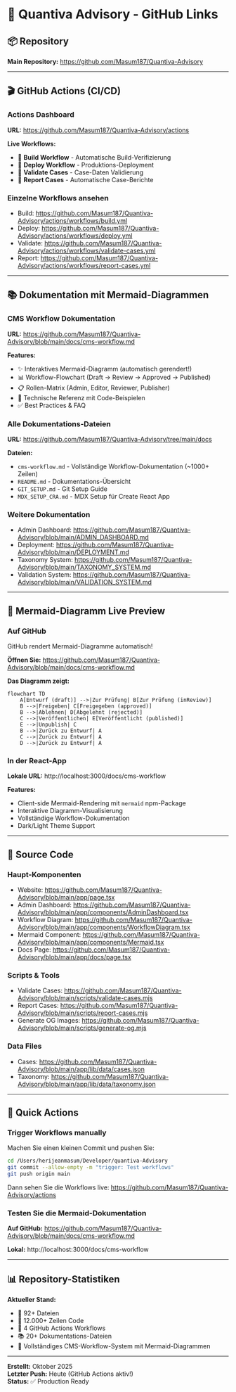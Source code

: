 # 🔗 Quantiva Advisory - GitHub Links

## 📦 Repository
**Main Repository:** https://github.com/Masum187/Quantiva-Advisory

---

## 🎬 GitHub Actions (CI/CD)

### Actions Dashboard
**URL:** https://github.com/Masum187/Quantiva-Advisory/actions

**Live Workflows:**
- 🔄 **Build Workflow** - Automatische Build-Verifizierung
- 🔄 **Deploy Workflow** - Produktions-Deployment
- 🔄 **Validate Cases** - Case-Daten Validierung
- 🔄 **Report Cases** - Automatische Case-Berichte

### Einzelne Workflows ansehen
- Build: https://github.com/Masum187/Quantiva-Advisory/actions/workflows/build.yml
- Deploy: https://github.com/Masum187/Quantiva-Advisory/actions/workflows/deploy.yml
- Validate: https://github.com/Masum187/Quantiva-Advisory/actions/workflows/validate-cases.yml
- Report: https://github.com/Masum187/Quantiva-Advisory/actions/workflows/report-cases.yml

---

## 📚 Dokumentation mit Mermaid-Diagrammen

### CMS Workflow Dokumentation
**URL:** https://github.com/Masum187/Quantiva-Advisory/blob/main/docs/cms-workflow.md

**Features:**
- ✨ Interaktives Mermaid-Diagramm (automatisch gerendert!)
- 📊 Workflow-Flowchart (Draft → Review → Approved → Published)
- 📋 Rollen-Matrix (Admin, Editor, Reviewer, Publisher)
- 🔧 Technische Referenz mit Code-Beispielen
- ✅ Best Practices & FAQ

### Alle Dokumentations-Dateien
**URL:** https://github.com/Masum187/Quantiva-Advisory/tree/main/docs

**Dateien:**
- `cms-workflow.md` - Vollständige Workflow-Dokumentation (~1000+ Zeilen)
- `README.md` - Dokumentations-Übersicht
- `GIT_SETUP.md` - Git Setup Guide
- `MDX_SETUP_CRA.md` - MDX Setup für Create React App

### Weitere Dokumentation
- Admin Dashboard: https://github.com/Masum187/Quantiva-Advisory/blob/main/ADMIN_DASHBOARD.md
- Deployment: https://github.com/Masum187/Quantiva-Advisory/blob/main/DEPLOYMENT.md
- Taxonomy System: https://github.com/Masum187/Quantiva-Advisory/blob/main/TAXONOMY_SYSTEM.md
- Validation System: https://github.com/Masum187/Quantiva-Advisory/blob/main/VALIDATION_SYSTEM.md

---

## 🎨 Mermaid-Diagramm Live Preview

### Auf GitHub
GitHub rendert Mermaid-Diagramme automatisch!

**Öffnen Sie:** https://github.com/Masum187/Quantiva-Advisory/blob/main/docs/cms-workflow.md

**Das Diagramm zeigt:**
```mermaid
flowchart TD
    A[Entwurf (draft)] -->|Zur Prüfung| B[Zur Prüfung (inReview)]
    B -->|Freigeben| C[Freigegeben (approved)]
    B -->|Ablehnen| D[Abgelehnt (rejected)]
    C -->|Veröffentlichen| E[Veröffentlicht (published)]
    E -->|Unpublish| C
    B -->|Zurück zu Entwurf| A
    C -->|Zurück zu Entwurf| A
    D -->|Zurück zu Entwurf| A
```

### In der React-App
**Lokale URL:** http://localhost:3000/docs/cms-workflow

**Features:**
- Client-side Mermaid-Rendering mit `mermaid` npm-Package
- Interaktive Diagramm-Visualisierung
- Vollständige Workflow-Dokumentation
- Dark/Light Theme Support

---

## 🔧 Source Code

### Haupt-Komponenten
- Website: https://github.com/Masum187/Quantiva-Advisory/blob/main/app/page.tsx
- Admin Dashboard: https://github.com/Masum187/Quantiva-Advisory/blob/main/app/components/AdminDashboard.tsx
- Workflow Diagram: https://github.com/Masum187/Quantiva-Advisory/blob/main/app/components/WorkflowDiagram.tsx
- Mermaid Component: https://github.com/Masum187/Quantiva-Advisory/blob/main/app/components/Mermaid.tsx
- Docs Page: https://github.com/Masum187/Quantiva-Advisory/blob/main/app/docs/page.tsx

### Scripts & Tools
- Validate Cases: https://github.com/Masum187/Quantiva-Advisory/blob/main/scripts/validate-cases.mjs
- Report Cases: https://github.com/Masum187/Quantiva-Advisory/blob/main/scripts/report-cases.mjs
- Generate OG Images: https://github.com/Masum187/Quantiva-Advisory/blob/main/scripts/generate-og.mjs

### Data Files
- Cases: https://github.com/Masum187/Quantiva-Advisory/blob/main/app/lib/data/cases.json
- Taxonomy: https://github.com/Masum187/Quantiva-Advisory/blob/main/app/lib/data/taxonomy.json

---

## 🚀 Quick Actions

### Trigger Workflows manually
Machen Sie einen kleinen Commit und pushen Sie:
```bash
cd /Users/herijeanmasum/Developer/quantiva-Advisory
git commit --allow-empty -m "trigger: Test workflows"
git push origin main
```

Dann sehen Sie die Workflows live: https://github.com/Masum187/Quantiva-Advisory/actions

### Testen Sie die Mermaid-Dokumentation
**Auf GitHub:** https://github.com/Masum187/Quantiva-Advisory/blob/main/docs/cms-workflow.md

**Lokal:** http://localhost:3000/docs/cms-workflow

---

## 📊 Repository-Statistiken

**Aktueller Stand:**
- 📁 92+ Dateien
- 📝 12.000+ Zeilen Code
- 🎨 4 GitHub Actions Workflows
- 📚 20+ Dokumentations-Dateien
- 🎯 Vollständiges CMS-Workflow-System mit Mermaid-Diagrammen

---

**Erstellt:** Oktober 2025  
**Letzter Push:** Heute (GitHub Actions aktiv!)  
**Status:** ✅ Production Ready




